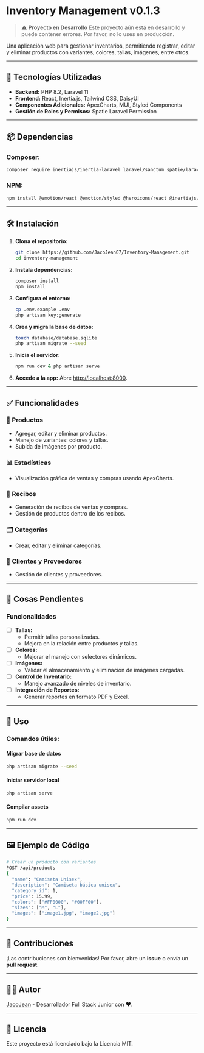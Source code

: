 # Inventory Management v0.1.3

> ⚠️ **Proyecto en Desarrollo**
> Este proyecto aún está en desarrollo y puede contener errores. Por favor, no lo uses en producción.

Una aplicación web para gestionar inventarios, permitiendo registrar, editar y eliminar productos con variantes, colores, tallas, imágenes, entre otros.

---

## 🚀 Tecnologías Utilizadas

- **Backend:** PHP 8.2, Laravel 11
- **Frontend:** React, Inertia.js, Tailwind CSS, DaisyUI
- **Componentes Adicionales:** ApexCharts, MUI, Styled Components
- **Gestión de Roles y Permisos:** Spatie Laravel Permission

---

## 📦 Dependencias

### Composer:
```bash
composer require inertiajs/inertia-laravel laravel/sanctum spatie/laravel-permission tightenco/ziggy
```

### NPM:
```bash
npm install @emotion/react @emotion/styled @heroicons/react @inertiajs/react @mui/icons-material @mui/material react-apexcharts styled-components bootstrap-icons daisyui
```

---

## 🛠️ Instalación

1. **Clona el repositorio:**
   ```bash
   git clone https://github.com/JacoJean07/Inventory-Management.git
   cd inventory-management
   ```
2. **Instala dependencias:**
   ```bash
   composer install
   npm install
   ```
3. **Configura el entorno:**
   ```bash
   cp .env.example .env
   php artisan key:generate
   ```
4. **Crea y migra la base de datos:**
   ```bash
   touch database/database.sqlite
   php artisan migrate --seed
   ```
5. **Inicia el servidor:**
   ```bash
   npm run dev & php artisan serve
   ```
6. **Accede a la app:**
   Abre [http://localhost:8000](http://localhost:8000).

---

## ✅ Funcionalidades

### 🛒 Productos
- Agregar, editar y eliminar productos.
- Manejo de variantes: colores y tallas.
- Subida de imágenes por producto.

### 📊 Estadísticas
- Visualización gráfica de ventas y compras usando ApexCharts.

### 📄 Recibos
- Generación de recibos de ventas y compras.
- Gestión de productos dentro de los recibos.

### 🗂️ Categorías
- Crear, editar y eliminar categorías.

### 👥 Clientes y Proveedores
- Gestión de clientes y proveedores.

---

## 📝 Cosas Pendientes

### Funcionalidades
- [ ] **Tallas:**
  - Permitir tallas personalizadas.
  - Mejora en la relación entre productos y tallas.
- [ ] **Colores:**
  - Mejorar el manejo con selectores dinámicos.
- [ ] **Imágenes:**
  - Validar el almacenamiento y eliminación de imágenes cargadas.
- [ ] **Control de Inventario:**
  - Manejo avanzado de niveles de inventario.
- [ ] **Integración de Reportes:**
  - Generar reportes en formato PDF y Excel.

---

## 🔧 Uso

### Comandos útiles:

#### Migrar base de datos
```bash
php artisan migrate --seed
```

#### Iniciar servidor local
```bash
php artisan serve
```

#### Compilar assets
```bash
npm run dev
```

---

## 🖼️ Ejemplo de Código

```bash
# Crear un producto con variantes
POST /api/products
{
  "name": "Camiseta Unisex",
  "description": "Camiseta básica unisex",
  "category_id": 1,
  "price": 15.99,
  "colors": ["#FF0000", "#00FF00"],
  "sizes": ["M", "L"],
  "images": ["image1.jpg", "image2.jpg"]
}
```

---

## 🤝 Contribuciones

¡Las contribuciones son bienvenidas! Por favor, abre un **issue** o envía un **pull request**.

---

## 👨‍💻 Autor

[JacoJean](https://jacojean.pro) - Desarrollador Full Stack Junior con ❤.

---

## 📄 Licencia

Este proyecto está licenciado bajo la Licencia MIT.

